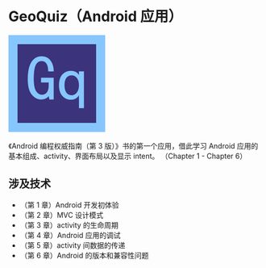 # GeoQuiz（Android 应用）

![](Readme/ic_geoquiz.png)

《Android 编程权威指南（第 3 版）》书的第一个应用，借此学习 Android 应用的基本组成、activity、界面布局以及显示 intent。
（Chapter 1 - Chapter 6）

## 涉及技术

- （第 1 章）Android 开发初体验
- （第 2 章）MVC 设计模式
- （第 3 章）activity 的生命周期
- （第 4 章）Android 应用的调试
- （第 5 章）activity 间数据的传递
- （第 6 章）Android 的版本和兼容性问题